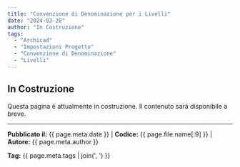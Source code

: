 ```yaml
---
title: "Convenzione di Denominazione per i Livelli"
date: "2024-03-20"
author: "In Costruzione"
tags:
  - "Archicad"
  - "Impostazioni Progetto"
  - "Convenzione di Denominazione"
  - "Livelli"
---
```


## In Costruzione

Questa pagina è attualmente in costruzione. Il contenuto sarà disponibile a breve.

---
**Pubblicato il:** {{ page.meta.date }} | **Codice:** {{ page.file.name[:9] }}  | **Autore:** {{ page.meta.author }}

**Tag:** {{ page.meta.tags | join(', ') }} 